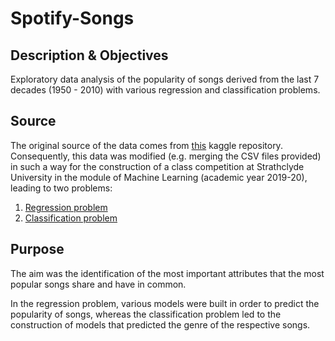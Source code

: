 # Spotify-Songs

## Description & Objectives
Exploratory data analysis of the popularity of songs derived from the last 7 decades (1950 - 2010) with various regression and classification problems. 

## Source
The original source of the data comes from [this](https://www.kaggle.com/cnic92/spotify-past-decades-songs-50s10s) kaggle repository. Consequently, this data was modified (e.g. merging the CSV files provided) in such a way for the construction of a class competition at Strathclyde University in the module of Machine Learning (academic year 2019-20), leading to two problems: 
1) [Regression problem](https://www.kaggle.com/c/cs98x-spotify-regression/overview)
2) [Classification problem](https://www.kaggle.com/c/cs98xspotifyclassification)

## Purpose
The aim was the identification of the most important attributes that the most popular songs share and have in common.

In the regression problem, various models were built in order to predict the popularity of songs, whereas the classification problem led to the construction of models that predicted the genre of the respective songs.
